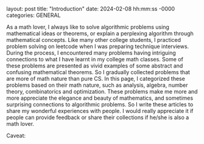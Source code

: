 layout: post
title: "Introduction"
date: 2024-02-08 hh:mm:ss -0000
categories: GENERAL

As a math lover, I always like to solve algorithmic problems using mathematical ideas or theorems, 
or explain a perplexing algorithm through mathematical concepts. Like many other college students, 
I practiced problem solving on leetcode when I was preparing technique interviews. During the process, 
I encountered many problems having intriguing connections to what I have learnt in my college math classes. 
Some of these problems are presented as vivid examples of some abstract and confusing mathematical theorems. 
So I gradually collected problems that are more of math nature than pure CS. In this page, I categorized 
these problems based on their math nature, such as analysis, algebra, number theory, combinatorics and optimization. 
These problems make me more and more appreciate the elegance and beauty of mathematics, and sometimes surprising 
connections to algorithmic problems. So I write these articles to share my wonderful experiences with people. 
I would really appreciate it if people can provide feedback or share their collections if he/she is also a math lover.

Caveat: 
